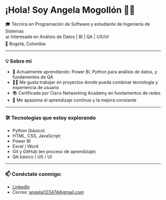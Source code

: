 # ¡Hola! Soy Angela Mogollón 👩‍💻

🎓 Técnica en Programación de Software y estudiante de Ingeniería de Sistemas  
📊 Interesada en Análisis de Datos | BI | QA | UX/UI  
📍 Bogotá, Colombia

---

### 💡 Sobre mí

- 🌱 Actualmente aprendiendo: Power BI, Python para análisis de datos, y fundamentos de QA
- 👩‍💻 Me gusta trabajar en proyectos donde pueda combinar tecnología y experiencia de usuario
- 📚 Certificada por Cisco Networking Academy en fundamentos de redes
- 💬 Me apasiona el aprendizaje continuo y la mejora constante

---

### 🛠️ Tecnologías que estoy explorando

- Python (básico)
- HTML, CSS, JavaScript
- Power BI
- Excel / Word
- Git y GitHub (en proceso de aprendizaje)
- QA básico | UX / UI

---

### 📫 Conéctate conmigo:
- [LinkedIn](linkedin.com/in/angela-julieth-mogollón-cifuentes-3194611b7)
- Correo: angelaj123474@gmail.com


